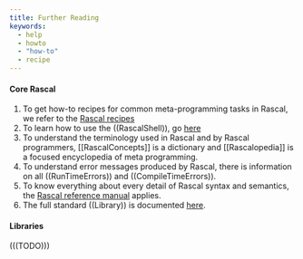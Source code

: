 ```yaml
---
title: Further Reading
keywords:
  - help
  - howto
  - "how-to"
  - recipe
---
```


#### Core Rascal

1. To get how-to recipes for common meta-programming tasks in Rascal, we refer to the [Rascal recipes]((Recipes))
1. To learn how to use the ((RascalShell)), go [here]((RascalShell))
1. To understand the terminology used in Rascal and by Rascal programmers, [[RascalConcepts]] is a dictionary and [[Rascalopedia]] is a focused encyclopedia of meta programming.
1. To understand error messages produced by Rascal, there is information on all ((RunTimeErrors)) and ((CompileTimeErrors)).
1. To know everything about every detail of Rascal syntax and semantics, the [Rascal reference manual]((Rascal)) applies.
1. The full standard ((Library)) is documented [here]((Library)).

#### Libraries

(((TODO)))
